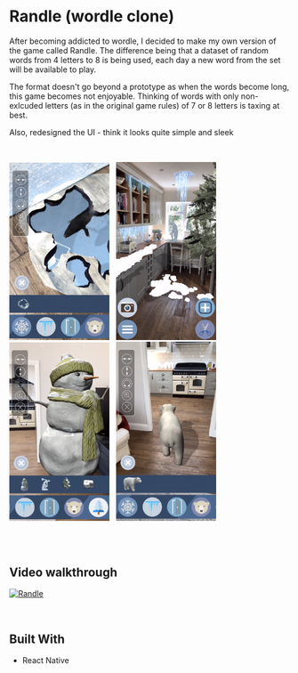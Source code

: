 # Randle (wordle clone)

After becoming addicted to wordle, I decided to make my own version of the game called Randle. The difference being that a dataset of random words from 4 letters to 8 is being used, each day a new word from the set will be available to play.

The format doesn't go beyond a prototype as when the words become long, this game becomes not enjoyable. Thinking of words with only non-exlcuded letters (as in the original game rules) of 7 or 8 letters is taxing at best.

Also, redesigned the UI - think it looks quite simple and sleek


<br/>

<img src="https://github.com/carlhtech/carlhtech/blob/main/Images/WWARImages/SS1.png" width="180"/>&nbsp;&nbsp;
<img src="https://github.com/carlhtech/carlhtech/blob/main/Images/WWARImages/SS2.png" width="180"/>&nbsp;&nbsp;
<img src="https://github.com/carlhtech/carlhtech/blob/main/Images/WWARImages/SS3.png" width="180"/>&nbsp;&nbsp;
<img src="https://github.com/carlhtech/carlhtech/blob/main/Images/WWARImages/SS4.png" width="180"/>&nbsp;&nbsp;


<br/>



<br/>

## Video walkthrough

[![Randle](http://img.youtube.com/vi/6BBU-4sTHY8/0.jpg)](http://www.youtube.com/watch?v=6BBU-4sTHY8 "Randle")







<br/>


## Built With

* React Native









